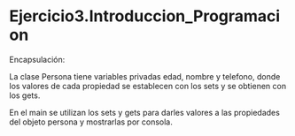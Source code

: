 # Ejercicio3.Introduccion_Programacion

Encapsulación: 

La clase Persona tiene variables privadas edad, nombre y telefono, 
donde los valores de cada propiedad se establecen con los sets y 
se obtienen con los gets. 

En el main se utilizan los sets y gets para darles valores a las 
propiedades del objeto persona y mostrarlas por consola.
